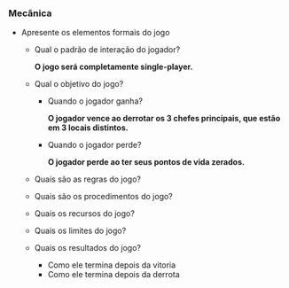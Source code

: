 ### Mecânica

- Apresente os elementos formais do jogo
    - Qual o padrão de interação do jogador?
 
        **O jogo será completamente single-player.**

    - Qual o objetivo do jogo? 
        - Quando o jogador ganha?
     
            **O jogador vence ao derrotar os 3 chefes principais, que estão em 3 locais distintos.**

        - Quando o jogador perde?
     
            **O jogador perde ao ter seus pontos de vida zerados.**

    - Quais são as regras do jogo?
 
        

    - Quais são os procedimentos do jogo?
    - Quais os recursos do jogo?
    - Quais os limites do jogo?
    - Quais os resultados do jogo?
        - Como ele termina depois da vitoria
        - Como ele termina depois da derrota

